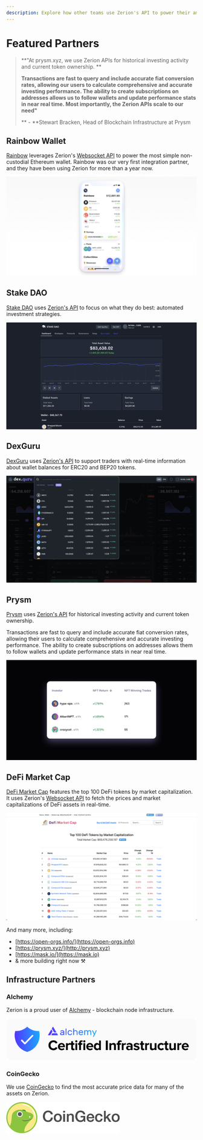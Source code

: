 ```yaml
---
description: Explore how other teams use Zerion's API to power their amazing applications
---
```


# Featured Partners

> **"At prysm.xyz, we use Zerion APIs for historical investing activity and current token ownership. **
>
> **Transactions are fast to query and include accurate fiat conversion rates, allowing our users to calculate comprehensive and accurate investing performance. The ability to create subscriptions on addresses allows us to follow wallets and update performance stats in near real time. Most importantly, the Zerion APIs scale to our need"**
>
> **                                                                   - **Stewart Bracken, Head of Blockchain Infrastructure at Prysm

## Rainbow Wallet

[Rainbow](https://rainbow.me) leverages Zerion's [Websocket API](websockets/getting-started/) to power the most simple non-custodial Ethereum wallet. Rainbow was our very first integration partner, and they have been using Zerion for more than a year now.

![](.gitbook/assets/image.png)

## Stake DAO

[Stake DAO](https://stakedao.org) uses [Zerion's API](websockets/getting-started/) to focus on what they do best: automated investment strategies.

![](<.gitbook/assets/image (4).png>)

## DexGuru

[DexGuru](https://dex.guru) uses [Zerion's API](websockets/getting-started/) to support traders with real-time information about wallet balances for ERC20 and BEP20 tokens.

![](<.gitbook/assets/image (1).png>)

## Prysm

[Prysm](https://www.prysm.xyz) uses [Zerion's API](websockets/getting-started/) for historical investing activity and current token ownership.&#x20;

Transactions are fast to query and include accurate fiat conversion rates, allowing their users to calculate comprehensive and accurate investing performance. The ability to create subscriptions on addresses allows them to follow wallets and update performance stats in near real time.

![](.gitbook/assets/prysm.png)

## DeFi Market Cap

[DeFi Market Cap](https://defimarketcap.io) features the top 100 DeFi tokens by market capitalization. It uses Zerion's [Websocket API](websockets/getting-started/) to fetch the prices and market capitalizations of DeFi assets in real-time.

![](<.gitbook/assets/image (3).png>)

And many more, including:

* [https://open-orgs.info/](https://open-orgs.info)
* [https://prysm.xyz/](http://prysm.xyz)
* [https://mask.io/](https://mask.io)
* & more building right now ⚒️

## Infrastructure Partners

### Alchemy

Zerion is a proud user of [Alchemy](https://www.alchemy.com) - blockchain node infrastructure.&#x20;

![](.gitbook/assets/badgeLight.svg)

### CoinGecko

We use [CoinGecko](https://www.coingecko.com) to find the most accurate price data for many of the assets on Zerion.&#x20;

![](<.gitbook/assets/image (2).png>)
